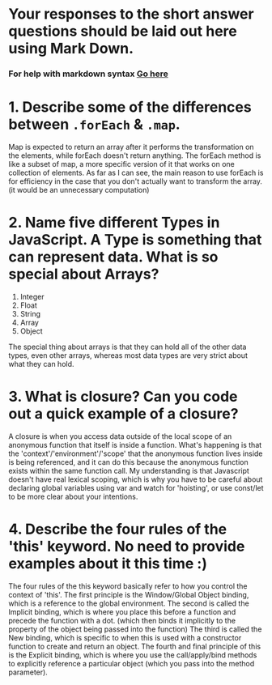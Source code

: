 # Your responses to the short answer questions should be laid out here using Mark Down.
### For help with markdown syntax [Go here](https://github.com/adam-p/markdown-here/wiki/Markdown-Cheatsheet)

# 1. Describe some of the differences between `.forEach` & `.map`.

Map is expected to return an array after it performs the transformation on the elements, while forEach doesn't return anything. The forEach method is like a subset of map, a more specific version of it that works on one collection of elements. As far as I can see, the main reason to use forEach is for efficiency in the case that you don't actually want to transform the array. (it would be an unnecessary computation)

# 2. Name five different Types in JavaScript. A Type is something that can represent data. What is so special about Arrays?

1. Integer
2. Float
3. String
4. Array
5. Object

The special thing about arrays is that they can hold all of the other data types, even other arrays, whereas most data types are very strict about what they can hold.

# 3. What is closure? Can you code out a quick example of a closure?

A closure is when you access data outside of the local scope of an anonymous function that itself is inside a function. What's happening is that the 'context'/'environment'/'scope' that the anonymous function lives inside is being referenced, and it can do this because the anonymous function exists within the same function call. My understanding is that Javascript doesn't have real lexical scoping, which is why you have to be careful about declaring global variables using var and watch for 'hoisting', or use const/let to be more clear about your intentions.

# 4. Describe the four rules of the 'this' keyword. No need to provide examples about it this time :)

The four rules of the this keyword basically refer to how you control the context of 'this'. The first principle is the Window/Global Object binding, which is a reference to the global environment. The second is called the Implicit binding, which is where you place this before a function and precede the function with a dot. (which then binds it implicitly to the property of the object being passed into the function) The third is called the New binding, which is specific to when this is used with a constructor function to create and return an object. The fourth and final principle of this is the Explicit binding, which is where you use the call/apply/bind methods to explicitly reference a particular object (which you pass into the method parameter).
